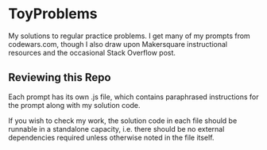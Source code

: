 # ToyProblems

My solutions to regular practice problems. I get many of my prompts from codewars.com, though I also draw upon Makersquare instructional resources and the occasional Stack Overflow post.

## Reviewing this Repo

Each prompt has its own .js file, which contains paraphrased instructions for the prompt along with my solution code. 

If you wish to check my work, the solution code in each file should be runnable in a standalone capacity, i.e. there should be no external dependencies required unless otherwise noted in the file itself.
